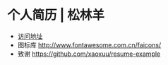 # 个人简历 | 松林羊
- [访问地址](http://resume.andus.top)
- 图标库 http://www.fontawesome.com.cn/faicons/
- 致谢 https://github.com/xaoxuu/resume-example

